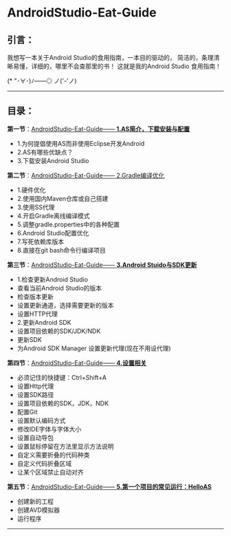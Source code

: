 # AndroidStudio-Eat-Guide

## 引言：

我想写一本关于Android Studio的食用指南，一本目的驱动的，
简洁的，条理清晰易懂，详细的，哪里不会查那里的书！
这就是我的Android Studio 食用指南！

(* "･∀･)ﾉ――◎ ノ('-'ノ)


----------


## 目录：

**第一节**：[AndroidStudio-Eat-Guide—— **1.AS简介，下载安装与配置**][1]
> 
- 1.为何提倡使用AS而非使用Eclipse开发Android
- 2.AS有哪些优缺点？
- 3.下载安装Android Studio

**第二节**：[AndroidStudio-Eat-Guide—— 2.Gradle编译优化][5]
> 
- 1.硬件优化
- 2.使用国内Maven仓库或自己搭建
- 3.使用SS代理
- 4.开启Gradle离线编译模式
- 5.调整gradle.properties中的各种配置
- 6.Android Studio配置优化
- 7.写死依赖库版本
- 8.直接在git bash命令行编译项目


**第三节**：[AndroidStudio-Eat-Guide—— **3.Android Stuido与SDK更新**][2]

> 
- 1.检查更新Android Studio
 - 查看当前Android Studio的版本
 - 检查版本更新
 - 设置更新通道，选择需要更新的版本
 - 设置HTTP代理
- 2.更新Android SDK
 - 设置项目依赖的SDK/JDK/NDK
 - 更新SDK
 - 为Android SDK Manager 设置更新代理(现在不用设代理)
 
**第四节**：[AndroidStudio-Eat-Guide—— **4.设置相关**][3]

> 
- 必须记住的快捷键：Ctrl+Shift+A
- 设置Http代理
- 设置SDK路径
- 设置项目依赖的SDK，JDK，NDK
- 配置Git
- 设置默认编码方式
- 修改IDE字体与字体大小
- 设置自动导包
- 设置鼠标停留在方法里显示方法说明
- 自定义需要折叠的代码种类
- 自定义代码折叠区域
- 让某个区域禁止自动对齐

**第五节**：[AndroidStudio-Eat-Guide—— **5.第一个项目的常见运行：HelloAS**][4]

> 
- 创建新的工程
- 创建AVD模拟器
- 运行程序


----------


  [1]: https://github.com/coder-pig/AndroidStudio-Eat-Guide/blob/master/Content/AndroidStudio-Eat-Guide%E2%80%94%E2%80%94%201.AS%E7%AE%80%E4%BB%8B%EF%BC%8C%E4%B8%8B%E8%BD%BD%E5%AE%89%E8%A3%85%E4%B8%8E%E9%85%8D%E7%BD%AE.md
  [2]: http://coder-pig.github.io/2016/09/18/AndroidStudio-Eat-Guide%E2%80%94%E2%80%94%202.Android%20Stuido%E4%B8%8ESDK%E6%9B%B4%E6%96%B0/
  [3]: http://coder-pig.github.io/2016/09/19/AndroidStudio-Eat-Guide%E2%80%94%E2%80%94%203.%E8%AE%BE%E7%BD%AE%E7%9B%B8%E5%85%B3/
  [4]: http://coder-pig.github.io/2016/09/19/AndroidStudio-Eat-Guide%E2%80%94%E2%80%94%204.%E7%AC%AC%E4%B8%80%E4%B8%AA%E9%A1%B9%E7%9B%AE%E7%9A%84%E5%B8%B8%E8%A7%81%E8%BF%90%E8%A1%8C%EF%BC%9AHelloAS/
  [5]: http://blog.csdn.net/coder_pig/article/details/71484306

